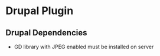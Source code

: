 # Drupal Plugin


## Drupal Dependencies

- GD library with JPEG enabled must be installed on server